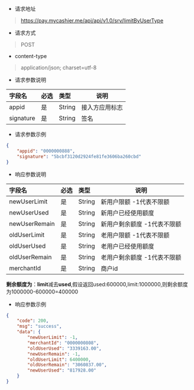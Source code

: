 - 请求地址
> https://pay.mycashier.me/api/api/v1.0/srv/limitByUserType
- 请求方式
> POST
- content-type
> application/json; charset=utf-8
- 请求参数说明

|字段名|必选|类型|说明|
|:----    |:---    |:--- |-----|
|appid|是|String|接入方应用标志|
|signature|是|String|签名|

- 请求参数示例
```json
{
    "appid": "0000000888",
    "signature": "5bcbf3120d2924fe81fe3606ba260cbd"
}
```

- 响应参数说明

|字段名|必选|类型|说明|
|:----    |:---    |:--- |-----|
|newUserLimit|是|String|新用户限额 -1代表不限额|
|newUserUsed|是|String|新用户已经使用额度|
|newUserRemain|是|String|新用户剩余额度  -1代表不限额|
|oldUserLimit|是|String|老用户限额  -1代表不限额|
|oldUserUsed|是|String|老用户已经使用额度|
|oldUserRemain|是|String|老用户剩余额度 -1代表不限额|
|merchantId|是|String|商户id|

**剩余额度为**：**limit**减去**used**,假设返回used:600000,limit:1000000,则剩余额度为1000000-600000=400000

- 响应参数示例

```json
{
	"code": 200,
	"msg": "success",
	"data": {
		"newUserLimit": -1,
		"merchantId": "0000000808",
		"oldUserUsed": "3339163.00",
		"newUserRemain": -1,
		"oldUserLimit": 6400000,
		"oldUserRemain": "3060837.00",
		"newUserUsed": "817928.00"
	}
}
```